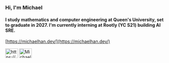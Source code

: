 <h3 align="left">Hi, I'm Michael</h3>
<h4 align="left">I study mathematics and computer engineering at Queen's University, set to graduate in 2027. I'm currently interning at Rootly (YC S21) building AI SRE.</h4>

[https://michaelhan.dev/](https://michaelhan.dev/)

<p align="left">
<a href="https://linkedin.com/in/https://www.linkedin.com/in/michael-y-han/" target="blank"><img align="center" src="https://raw.githubusercontent.com/rahuldkjain/github-profile-readme-generator/master/src/images/icons/Social/linked-in-alt.svg" alt="https://www.linkedin.com/in/michael-y-han/" height="30" width="40" /></a>
<a href="https://x.com/michaelyhan_" target="blank">
  <img align="center" src="https://raw.githubusercontent.com/rahuldkjain/github-profile-readme-generator/master/src/images/icons/Social/twitter.svg" alt="Michael Y. Han on Twitter" height="30" width="40" />
</a>
</p>
